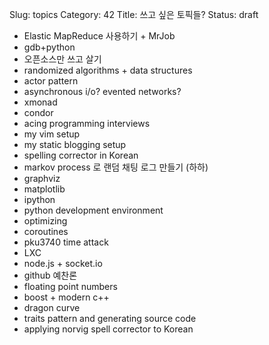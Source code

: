 Slug: topics 
Category: 42
Title: 쓰고 싶은 토픽들?
Status: draft

* Elastic MapReduce 사용하기 + MrJob
* gdb+python
* 오픈소스만 쓰고 살기
* randomized algorithms + data structures
* actor pattern
* asynchronous i/o? evented networks?
* xmonad
* condor
* acing programming interviews
* my vim setup
* my static blogging setup
* spelling corrector in Korean
* markov process 로 랜덤 채팅 로그 만들기 (하하)
* graphviz
* matplotlib
* ipython
* python development environment
* optimizing
* coroutines
* pku3740 time attack
* LXC
* node.js + socket.io
* github 예찬론
* floating point numbers
* boost + modern c++
* dragon curve
* traits pattern and generating source code
* applying norvig spell corrector to Korean

